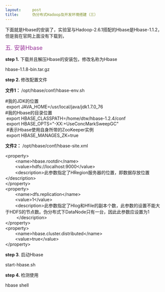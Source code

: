 ```yaml
---
layout:     post
title:      伪分布式Hadoop及开发环境搭建（三）
---
```

<div id="article_content" class="article_content clearfix csdn-tracking-statistics" data-pid="blog" data-mod="popu_307" data-dsm="post">
								            <link rel="stylesheet" href="https://csdnimg.cn/release/phoenix/template/css/ck_htmledit_views-f76675cdea.css">
						<div class="htmledit_views" id="content_views">
                
<p>下面就是Hbase的安装了，实验室与Hadoop-2.6.1搭配的Hbase是Hbase-1.1.2，但是我在官网上面没有下载到，</p>
<p><span style="font-size:18px;color:#993399;">五. 安装Hbase</span><br></p>
<p><strong>step 1.</strong> 下载并且解压Hbase的安装包，修改名称为Hbase</p>
<p>hbase-1.1.8-bin.tar.gz<br></p>
<p><strong>step 2. </strong>修改配置文件</p>
<p><strong>文件1： </strong>/opt/hbase/conf/hbase-env.sh</p>
<p>#我的JDK的位置<br>
 export JAVA_HOME=/usr/local/java/jdk1.7.0_76<br>
#我的Hbase的目录位置<br>
 export HBASE_CLASSPATH=/home/dtw/hbase-1.2.4/conf<br>
 export HBASE_OPTS="-XX:+UseConcMarkSweepGC"<br>
 #表示Hbase使用自身所带的ZooKeeper实例<br>
 export HBASE_MANAGES_ZK=true</p>
<p><strong>文件2：</strong> /opt/hbase/conf/hbase-site.xml</p>
<p>&lt;property&gt;<br>
        &lt;name&gt;hbase.rootdir&lt;/name&gt;<br>
        &lt;value&gt;hdfs://localhost:9000&lt;/value&gt;<br>
        &lt;description&gt;此参数指定了HRegion服务器的位置，即数据存放位置&lt;/description&gt;<br>
&lt;/property&gt;<br>
&lt;property&gt;<br>
        &lt;name&gt;dfs.replication&lt;/name&gt;<br>
        &lt;value&gt;1&lt;/value&gt;<br>
        &lt;description&gt;此参数指定了Hlog和Hfile的副本个数，此参数的设置不能大于HDFS的节点数。伪分布式下DataNode只有一台，因此此参数应设置为1<br>
         &lt;/description&gt;<br>
&lt;/property&gt;<br>
&lt;property&gt;<br>
        &lt;name&gt;hbase.cluster.distributed&lt;/name&gt;<br>
        &lt;value&gt;true&lt;/value&gt;<br>
&lt;/property&gt;</p>
<p><strong>step 3</strong>. 启动Hbase</p>
<p>start-hbase.sh</p>
<p><strong>step 4. </strong>检测使用</p>
<p>hbase shell<br></p>
            </div>
                </div>